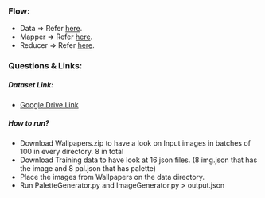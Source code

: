 ### Flow: 

- Data => Refer [here](https://github.com/anicksaha/color-recommender/tree/master/code/data).
- Mapper => Refer [here](https://github.com/anicksaha/color-recommender/tree/master/code/mapper-job).
- Reducer => Refer [here](https://github.com/anicksaha/color-recommender/tree/master/code/reducer-job).
    
### Questions & Links:

##### Dataset Link: 
- [Google Drive Link](https://drive.google.com/open?id=1LQkNkKC8-7SnBmD2EqzfsWd2oVBbZvx6)

##### How to run? 

- Download Wallpapers.zip to have a look on Input images in batches of 100 in every directory. 8 in total
- Download Training data to have look at 16 json files. (8 img<x>.json that has the image and 8 pal<x>.json that has palette)
- Place the images from Wallpapers on the data directory.
- Run PaletteGenerator.py and ImageGenerator.py > output.json
